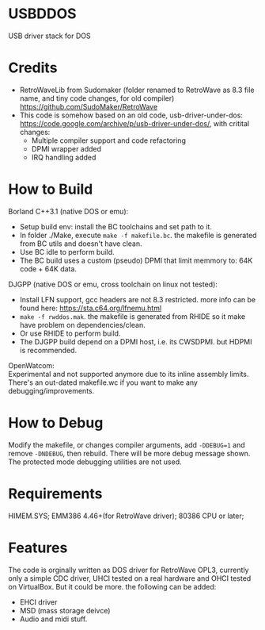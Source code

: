# USBDDOS
USB driver stack for DOS

# Credits
* RetroWaveLib from Sudomaker (folder renamed to RetroWave as 8.3 file name, and tiny code changes, for old compiler) https://github.com/SudoMaker/RetroWave
* This code is somehow based on an old code, usb-driver-under-dos: https://code.google.com/archive/p/usb-driver-under-dos/, with critital changes:
  * Multiple compiler support and code refactoring
  * DPMI wrapper added
  * IRQ handling added
  
# How to Build
Borland C++3.1 (native DOS or emu):
* Setup build env: install the BC toolchains and set path to it. 
* In folder ./Make, execute `make -f makefile.bc`. the makefile is generated from BC utils and doesn't have clean.
* Use BC idle to perform build.
* The BC build uses a custom (pseudo) DPMI that limit memmory to: 64K code + 64K data.

DJGPP (native DOS or emu, cross toolchain on linux not tested):
* Install LFN support, gcc headers are not 8.3 restricted. more info can be found here: https://sta.c64.org/lfnemu.html
* `make -f rwddos.mak`. the makefile is generated from RHIDE so it make have problem on dependencies/clean.
* Or use RHIDE to perform build.
* The DJGPP build depend on a DPMI host, i.e. its CWSDPMI. but HDPMI is recommended.

OpenWatcom:  
Experimental and not supported anymore due to its inline assembly limits. There's an out-dated makefile.wc if you want to make any debugging/improvements.  

# How to Debug
Modify the makefile, or changes compiler arguments, add `-DDEBUG=1` and remove `-DNDEBUG`, then rebuild. There will be more debug message shown. The protected mode debugging utilities are not used.

# Requirements
HIMEM.SYS; EMM386 4.46+(for RetroWave driver); 80386 CPU or later; 

# Features
The code is orginally written as DOS driver for RetroWave OPL3, currently only a simple CDC driver, UHCI tested on a real hardware and OHCI tested on VirtualBox. But it could be more. the following can be added:
* EHCI driver
* MSD (mass storage deivce)
* Audio and midi stuff.
